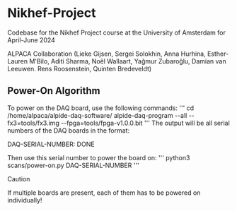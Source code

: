 # Nikhef-Project
Codebase for the Nikhef Project course at the University of Amsterdam for April-June 2024

ALPACA Collaboration (Lieke Gijsen, Sergei Solokhin, Anna Hurhina, Esther-Lauren M'Bilo, Aditi Sharma, Noël Wallaart, Yağmur Zubaroğlu, Damian van Leeuwen. Rens Roosenstein, Quinten Bredeveldt)

## Power-On Algorithm 

To power on the DAQ board, use the following commands:
'''
cd /home/alpaca/alpide-daq-software/
alpide-daq-program --all --fx3=tools/fx3.img --fpga=tools/fpga-v1.0.0.bit
'''
The output will be all serial numbers of the DAQ boards in the format: 

DAQ-SERIAL-NUMBER: DONE

Then use this serial number to power the board on:
'''
python3 scans/power-on.py DAQ-SERIAL-NUMBER
'''
>[!CAUTION]
>If multiple boards are present, each of them has to be powered on individually!
